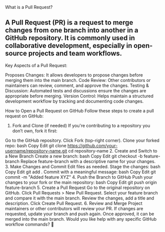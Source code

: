 What is a Pull Request?
## A Pull Request (PR) is a request to merge changes from one branch into another in a GitHub repository. It is commonly used in collaborative development, especially in open-source projects and team workflows.

Key Aspects of a Pull Request:

Proposes Changes: It allows developers to propose changes before merging them into the main branch.
Code Review: Other contributors or maintainers can review, comment, and approve the changes.
Testing & Discussion: Automated tests and discussions ensure the changes are appropriate before merging.
Version Control: Helps maintain a structured development workflow by tracking and documenting code changes.



How to Open a Pull Request on GitHub
Follow these steps to create a pull request on GitHub:

1. Fork and Clone (if needed)
If you're contributing to a repository you don’t own, fork it first:

Go to the GitHub repository.
Click Fork (top-right corner).
Clone your forked repo:
bash
Copy
Edit
git clone https://github.com/your-username/repository-name.git
cd repository-name
2. Create and Switch to a New Branch
Create a new branch:
bash
Copy
Edit
git checkout -b feature-branch
Replace feature-branch with a descriptive name for your changes.
3. Make Changes and Commit
Edit files as needed.
Stage the changes:
bash
Copy
Edit
git add .
Commit with a meaningful message:
bash
Copy
Edit
git commit -m "Added feature XYZ"
4. Push the Branch to GitHub
Push your changes to your fork or the main repository:
bash
Copy
Edit
git push origin feature-branch
5. Create a Pull Request
Go to the original repository on GitHub.
Click Pull Requests > New Pull Request.
Select your feature branch and compare it with the main branch.
Review the changes, add a title and description.
Click Create Pull Request.
6. Review and Merge
Project maintainers or other contributors will review your PR.
If changes are requested, update your branch and push again.
Once approved, it can be merged into the main branch.
Would you like help with any specific GitHub workflow commands? 🚀







